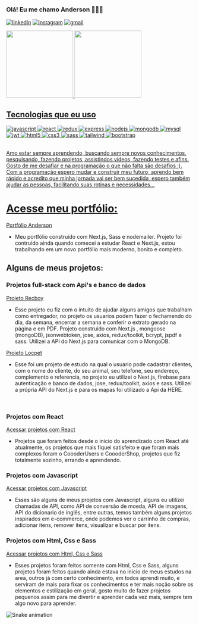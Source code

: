 

### Olá! Eu me chamo Anderson 🤘🙋‍♂️

[![linkedin](https://img.shields.io/badge/LinkedIn-0077B5?style=for-the-badge&logo=linkedin&logoColor=white)](https://www.linkedin.com/in/andersondb06/)
[![instagram](https://img.shields.io/badge/Instagram-E4405F?style=for-the-badge&logo=instagram&logoColor=white)](https://instagram.com/anderecs)
[![gmail](https://img.shields.io/badge/Gmail-D14836?style=for-the-badge&logo=gmail&logoColor=white)](mailto:andersondbl06@gmail.com)

<div>
<a href="https://github.com/seu-usuário-aqui">
<img height="180em" src="https://github-readme-stats-anderecc.vercel.app/api?username=anderecc&rank_icon=github&hide=issues&show_icons=true&theme=dracula"/>
<img height="180em" src="https://github-readme-stats-anderecc.vercel.app/api/top-langs/?username=anderecc&layout=compact&theme=dracula"/>
</div>
        
## Tecnologias que eu uso
  
  <div>
    <img  alt="javascript" src="https://img.shields.io/badge/JavaScript-323330?style=for-the-badge&logo=javascript&logoColor=F7DF1E" />
    <img  alt="react" src="https://img.shields.io/badge/React-20232A?style=for-the-badge&logo=react&logoColor=61DAFB" />
    <img  alt="redux" src="https://img.shields.io/badge/Redux-593D88?style=for-the-badge&logo=redux&logoColor=white" />
    <img  alt="express" src="https://img.shields.io/badge/Express.js-404D59?style=for-the-badge" />
    <img  alt="nodejs" src="https://img.shields.io/badge/Node.js-43853D?style=for-the-badge&logo=node.js&logoColor=white" />
    <img  alt="mongodb" src="https://img.shields.io/badge/MongoDB-4EA94B?style=for-the-badge&logo=mongodb&logoColor=white" />
    <img  alt="mysql" src="https://img.shields.io/badge/MySQL-00000F?style=for-the-badge&logo=mysql&logoColor=white" />
    <img  alt="jwt" src="https://img.shields.io/badge/json%20web%20tokens-323330?style=for-the-badge&logo=json-web-tokens&logoColor=pink"/>
    <img  alt="html5" src="https://img.shields.io/badge/HTML5-E34F26?style=for-the-badge&logo=html5&logoColor=white" />
    <img  alt="css3" src="https://img.shields.io/badge/CSS3-1572B6?style=for-the-badge&logo=css3&logoColor=white" />
    <img  alt="sass" src="https://img.shields.io/badge/Sass-CC6699?style=for-the-badge&logo=sass&logoColor=white" />
    <img  alt="tailwind" src="https://img.shields.io/badge/Tailwind_CSS-38B2AC?style=for-the-badge&logo=tailwind-css&logoColor=white" />
    <img  alt="bootstrap" src="https://img.shields.io/badge/Bootstrap-563D7C?style=for-the-badge&logo=bootstrap&logoColor=white" />
  </div>

</br>

Amo estar sempre aprendendo, buscando sempre novos conhecimentos, pesquisando, fazendo projetos, assistindos vídeos, fazendo testes e afins. Gosto de me desafiar e na programação o que não falta são desafios :). Com a programação espero mudar e construir meu futuro, aprendo bem rápido e acredito que minha jornada vai ser bem sucedida, espero também ajudar as pessoas, facilitando suas rotinas e necessidades... 

# Acesse meu portfólio:
[Portfólio Anderson](https://anderecc.com.br)
- Meu portfólio construído com Next.js, Sass e nodemailer. Projeto foi contruido ainda quando comecei a estudar React e Next.js, estou trabalhando em um novo portfólio mais moderno, bonito e completo.

## Alguns de meus projetos:

### Projetos full-stack com Api's e banco de dados
[Projeto Recboy](https://recboy.vercel.app)
- Esse projeto eu fiz com o intuito de ajudar alguns amigos que trabalham como entregador, no projeto os usuarios podem fazer o fechamendo do dia, da semana, encerrar a semana e conferir o extrato gerado na página e em PDF. Projeto construído com Next.js , mongoose (mongoDB), jsonwebtoken, jose, axios, redux/toolkit, bcrypt, jspdf e sass. Utilizei a API do Next.js para comunicar com o MongoDB. </br>

[Projeto Locpet](https://locpet.vercel.app)
- Esse foi um projeto de estudo na qual o usuario pode cadastrar clientes, com o nome do cliente, do seu animal, seu telefone, seu endereço, complemento e referencia, no projeto eu utilizei o Next.js, firebase para autenticação e banco de dados, jose, redux/toolkit, axios e sass. Utilizei a própria API do Next.js e para os mapas foi utilizado a Api da HERE.
 </br>
 
### Projetos com React
[Acessar projetos com React](https://anderecc.com.br/projetos/projetos-React)
- Projetos que foram feitos desde o inicio do aprendizado com React até atualmente, os projetos que mais fiquei satisfeito e que foram mais complexos foram o CoooderUsers e CoooderShop, projetos que fiz totalmente sozinho, errando e aprendendo. </br>

### Projetos com Javascript
[Acessar projetos com Javascript](https://anderecc.com.br/projetos/projetos-Javascript)</br>
- Esses são alguns de meus projetos com Javascript, alguns eu utilizei chamadas de API, como API de conversão de moeda, API de imagens, API do dicionario de inglês, entre outras, temos também alguns projetos inspirados em e-commerce, onde podemos ver o carrinho de compras, adicionar itens, remover itens, visualizar e buscar por itens. </br>

### Projetos com Html, Css e Sass
[Acessar projetos com Html, Css e Sass](https://anderecc.com.br/projetos/projetos-Html-Css-Sass)</br>
- Esses projetos foram feitos somente com Html, Css e Sass, alguns projetos foram feitos quando ainda estava no inicio de meus estudos na area, outros já com certo conhecimento, em todos aprendi muito, e serviram de mais para fixar os conhecimentos e ter mais noção sobre os elementos e estilização em geral, gosto muito de fazer projetos pequenos assim para me divertir e aprender cada vez mais, sempre tem algo novo para aprender.

![Snake animation](https://github.com/anderecc/anderecc/blob/output/github-contribution-grid-snake.svg)






